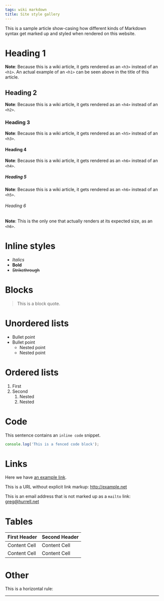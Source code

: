 ```yaml
---
tags: wiki markdown
title: Site style gallery
---
```


This is a sample article show-casing how different kinds of Markdown syntax get marked up and styled when rendered on this website.

# Heading 1

**Note**: Because this is a wiki article, it gets rendered as an `<h3>` instead of an `<h1>`. An actual example of an `<h1>` can be seen above in the title of this article.

## Heading 2

**Note**: Because this is a wiki article, it gets rendered as an `<h4>` instead of an `<h2>`.

### Heading 3

**Note**: Because this is a wiki article, it gets rendered as an `<h5>` instead of an `<h3>`.

#### Heading 4

**Note**: Because this is a wiki article, it gets rendered as an `<h6>` instead of an `<h4>`.

##### Heading 5

**Note**: Because this is a wiki article, it gets rendered as an `<h6>` instead of an `<h5>`.

###### Heading 6

**Note**: This is the only one that actually renders at its expected size, as an `<h6>`.

# Inline styles

- *Italics*
- **Bold**
- ~~Strikethrough~~

# Blocks

> This is a block quote.

# Unordered lists

-   Bullet point
-   Bullet point
    -   Nested point
    -   Nested point

# Ordered lists

1.  First
2.  Second
    1.  Nested
    2.  Nested

# Code

This sentence contains an `inline code` snippet.

```javascript
console.log('This is a fenced code block');
```

# Links

Here we have [an example link](http://example.com).

This is a URL without explicit link markup: http://example.net

This is an email address that is not marked up as a `mailto` link: greg@hurrell.net

# Tables

| First Header  | Second Header |
| ------------- | ------------- |
| Content Cell  | Content Cell  |
| Content Cell  | Content Cell  |

# Other

This is a horizontal rule:

---
